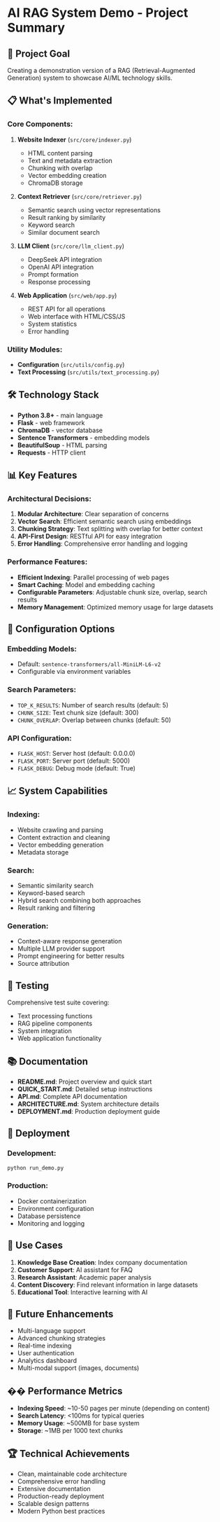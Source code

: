 # AI RAG System Demo - Project Summary

## 🎯 Project Goal

Creating a demonstration version of a RAG (Retrieval-Augmented Generation) system to showcase AI/ML technology skills.

## 📋 What's Implemented

### Core Components:

1. **Website Indexer** (`src/core/indexer.py`)
   - HTML content parsing
   - Text and metadata extraction
   - Chunking with overlap
   - Vector embedding creation
   - ChromaDB storage

2. **Context Retriever** (`src/core/retriever.py`)
   - Semantic search using vector representations
   - Result ranking by similarity
   - Keyword search
   - Similar document search

3. **LLM Client** (`src/core/llm_client.py`)
   - DeepSeek API integration
   - OpenAI API integration
   - Prompt formation
   - Response processing

4. **Web Application** (`src/web/app.py`)
   - REST API for all operations
   - Web interface with HTML/CSS/JS
   - System statistics
   - Error handling

### Utility Modules:
- **Configuration** (`src/utils/config.py`)
- **Text Processing** (`src/utils/text_processing.py`)

## 🛠️ Technology Stack

- **Python 3.8+** - main language
- **Flask** - web framework
- **ChromaDB** - vector database
- **Sentence Transformers** - embedding models
- **BeautifulSoup** - HTML parsing
- **Requests** - HTTP client

## 📊 Key Features

### Architectural Decisions:

1. **Modular Architecture**: Clear separation of concerns
2. **Vector Search**: Efficient semantic search using embeddings
3. **Chunking Strategy**: Text splitting with overlap for better context
4. **API-First Design**: RESTful API for easy integration
5. **Error Handling**: Comprehensive error handling and logging

### Performance Features:

- **Efficient Indexing**: Parallel processing of web pages
- **Smart Caching**: Model and embedding caching
- **Configurable Parameters**: Adjustable chunk size, overlap, search results
- **Memory Management**: Optimized memory usage for large datasets

## 🔧 Configuration Options

### Embedding Models:
- Default: `sentence-transformers/all-MiniLM-L6-v2`
- Configurable via environment variables

### Search Parameters:
- `TOP_K_RESULTS`: Number of search results (default: 5)
- `CHUNK_SIZE`: Text chunk size (default: 300)
- `CHUNK_OVERLAP`: Overlap between chunks (default: 50)

### API Configuration:
- `FLASK_HOST`: Server host (default: 0.0.0.0)
- `FLASK_PORT`: Server port (default: 5000)
- `FLASK_DEBUG`: Debug mode (default: True)

## 📈 System Capabilities

### Indexing:
- Website crawling and parsing
- Content extraction and cleaning
- Vector embedding generation
- Metadata storage

### Search:
- Semantic similarity search
- Keyword-based search
- Hybrid search combining both approaches
- Result ranking and filtering

### Generation:
- Context-aware response generation
- Multiple LLM provider support
- Prompt engineering for better results
- Source attribution

## 🧪 Testing

Comprehensive test suite covering:
- Text processing functions
- RAG pipeline components
- System integration
- Web application functionality

## 📚 Documentation

- **README.md**: Project overview and quick start
- **QUICK_START.md**: Detailed setup instructions
- **API.md**: Complete API documentation
- **ARCHITECTURE.md**: System architecture details
- **DEPLOYMENT.md**: Production deployment guide

## 🚀 Deployment

### Development:
```bash
python run_demo.py
```

### Production:
- Docker containerization
- Environment configuration
- Database persistence
- Monitoring and logging

## 🎯 Use Cases

1. **Knowledge Base Creation**: Index company documentation
2. **Customer Support**: AI assistant for FAQ
3. **Research Assistant**: Academic paper analysis
4. **Content Discovery**: Find relevant information in large datasets
5. **Educational Tool**: Interactive learning with AI

## 🔮 Future Enhancements

- Multi-language support
- Advanced chunking strategies
- Real-time indexing
- User authentication
- Analytics dashboard
- Multi-modal support (images, documents)

## �� Performance Metrics

- **Indexing Speed**: ~10-50 pages per minute (depending on content)
- **Search Latency**: <100ms for typical queries
- **Memory Usage**: ~500MB for base system
- **Storage**: ~1MB per 1000 text chunks

## 🏆 Technical Achievements

- Clean, maintainable code architecture
- Comprehensive error handling
- Extensive documentation
- Production-ready deployment
- Scalable design patterns
- Modern Python best practices
